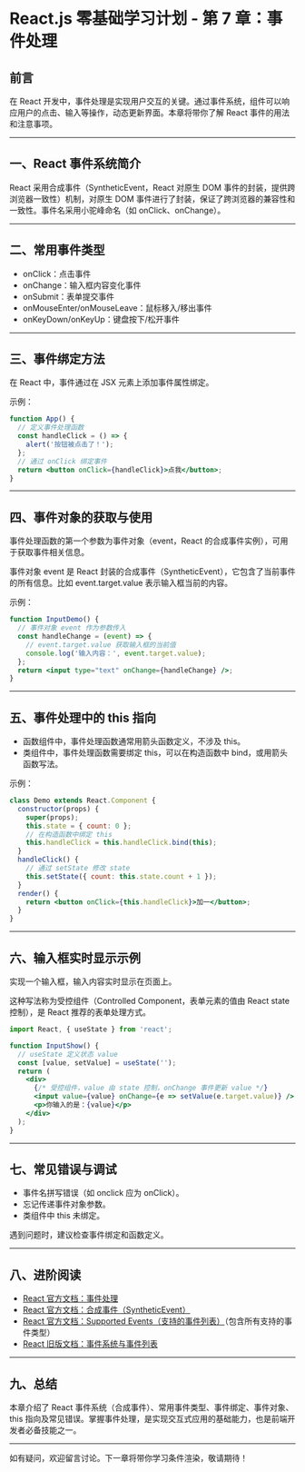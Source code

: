  # React.js 零基础学习计划 - 第 7 章：事件处理

## 前言

在 React 开发中，事件处理是实现用户交互的关键。通过事件系统，组件可以响应用户的点击、输入等操作，动态更新界面。本章将带你了解 React 事件的用法和注意事项。

---

## 一、React 事件系统简介

React 采用合成事件（SyntheticEvent，React 对原生 DOM 事件的封装，提供跨浏览器一致性）机制，对原生 DOM 事件进行了封装，保证了跨浏览器的兼容性和一致性。事件名采用小驼峰命名（如 onClick、onChange）。

---

## 二、常用事件类型

- onClick：点击事件
- onChange：输入框内容变化事件
- onSubmit：表单提交事件
- onMouseEnter/onMouseLeave：鼠标移入/移出事件
- onKeyDown/onKeyUp：键盘按下/松开事件

---

## 三、事件绑定方法

在 React 中，事件通过在 JSX 元素上添加事件属性绑定。

示例：
```jsx
function App() {
  // 定义事件处理函数
  const handleClick = () => {
    alert('按钮被点击了！');
  };
  // 通过 onClick 绑定事件
  return <button onClick={handleClick}>点我</button>;
}
```

---

## 四、事件对象的获取与使用

事件处理函数的第一个参数为事件对象（event，React 的合成事件实例），可用于获取事件相关信息。

事件对象 event 是 React 封装的合成事件（SyntheticEvent），它包含了当前事件的所有信息。比如 event.target.value 表示输入框当前的内容。

示例：
```jsx
function InputDemo() {
  // 事件对象 event 作为参数传入
  const handleChange = (event) => {
    // event.target.value 获取输入框的当前值
    console.log('输入内容：', event.target.value);
  };
  return <input type="text" onChange={handleChange} />;
}
```

---

## 五、事件处理中的 this 指向

- 函数组件中，事件处理函数通常用箭头函数定义，不涉及 this。
- 类组件中，事件处理函数需要绑定 this，可以在构造函数中 bind，或用箭头函数写法。

示例：
```jsx
class Demo extends React.Component {
  constructor(props) {
    super(props);
    this.state = { count: 0 };
    // 在构造函数中绑定 this
    this.handleClick = this.handleClick.bind(this);
  }
  handleClick() {
    // 通过 setState 修改 state
    this.setState({ count: this.state.count + 1 });
  }
  render() {
    return <button onClick={this.handleClick}>加一</button>;
  }
}
```

---

## 六、输入框实时显示示例

实现一个输入框，输入内容实时显示在页面上。

这种写法称为受控组件（Controlled Component，表单元素的值由 React state 控制），是 React 推荐的表单处理方式。

```jsx
import React, { useState } from 'react';

function InputShow() {
  // useState 定义状态 value
  const [value, setValue] = useState('');
  return (
    <div>
      {/* 受控组件，value 由 state 控制，onChange 事件更新 value */}
      <input value={value} onChange={e => setValue(e.target.value)} />
      <p>你输入的是：{value}</p>
    </div>
  );
}
```

---

## 七、常见错误与调试

- 事件名拼写错误（如 onclick 应为 onClick）。
- 忘记传递事件对象参数。
- 类组件中 this 未绑定。

遇到问题时，建议检查事件绑定和函数定义。

---

## 八、进阶阅读

- [React 官方文档：事件处理](https://react.dev/reference/react-dom/components/common#events)
- [React 官方文档：合成事件（SyntheticEvent）](https://react.dev/reference/react/SyntheticEvent)
- [React 官方文档：Supported Events（支持的事件列表）](https://react.dev/reference/react-dom/components/common#events)（包含所有支持的事件类型）
- [React 旧版文档：事件系统与事件列表](https://legacy.reactjs.org/docs/events.html)

---

## 九、总结

本章介绍了 React 事件系统（合成事件）、常用事件类型、事件绑定、事件对象、this 指向及常见错误。掌握事件处理，是实现交互式应用的基础能力，也是前端开发者必备技能之一。

---

如有疑问，欢迎留言讨论。下一章将带你学习条件渲染，敬请期待！ 